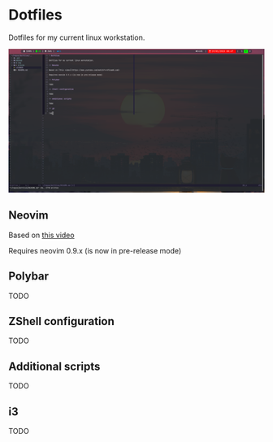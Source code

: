# Dotfiles

Dotfiles for my current linux workstation.

![Current Looks](img/2023-01-19-00-47-29.png)

## Neovim

Based on [this video](https://www.youtube.com/watch?v=w7i4amO_zaE)

Requires neovim 0.9.x (is now in pre-release mode)

## Polybar

TODO

## ZShell configuration

TODO

## Additional scripts

TODO

## i3

TODO
